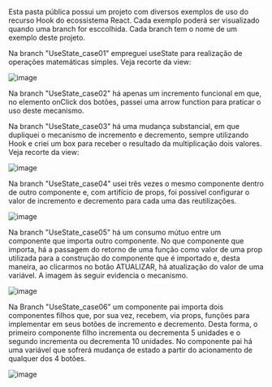 Esta pasta pública possui um projeto com diversos exemplos de uso do recurso Hook do ecossistema React. Cada exemplo poderá ser visualizado quando uma branch for esccolhida. Cada branch tem o nome de um exemplo deste projeto.

Na branch "UseState_case01" empreguei useState para realização de operações matemáticas simples. Veja recorte da view:

![image](https://github.com/user-attachments/assets/62b90096-1ae7-44ec-b2df-1dc91404af3f)

Na branch "UseState_case02" há apenas um incremento funcional em que, no elemento onClick dos botões, passei uma arrow function para praticar o uso deste mecanismo.

Na branch "UseState_case03" há uma mudança substancial, em que dupliquei o mecanismo de incremento e decremento, sempre utilizando Hook e criei um box para receber o resultado da multiplicação dois valores. Veja recorte da view:

![image](https://github.com/user-attachments/assets/80aa1c01-caba-4780-91fb-a37bc9728ccc)

Na branch "UseState_case04" usei três vezes o mesmo componente dentro de outro componente e, com artifício de props, foi possível configurar o valor de incremento e decremento para cada uma das reutilizações.

![image](https://github.com/user-attachments/assets/926afe83-b157-4db4-a52d-6d7951d7736b)

Na branch "UseState_case05" há um consumo mútuo entre um componente que importa outro componente. No que componente que importa, há a passagem do retorno de uma função como valor de uma prop utilizada para a construção do componente que é importado e, desta maneira, ao clicarmos no botão ATUALIZAR, há atualização do valor de uma variável. A imagem às seguir evidencia o mecanismo.

![image](https://github.com/user-attachments/assets/9b8433eb-9d9b-4821-8524-587cc31f3ed3)

Na Branch "UseState_case06" um componente pai importa dois componentes filhos que, por sua vez, recebem, via props, funções para implementar em seus botões de incremento e decremento. Desta forma, o primeiro componente filho incrementa ou decrementa 5 unidades e o segundo incrementa ou decrementa 10 unidades. No componente pai há uma variável que sofrerá mudança de estado a partir do acionamento de qualquer dos 4 botões.

![image](https://github.com/user-attachments/assets/98b70e88-fbcf-4145-b9fa-b294aa257f61)

